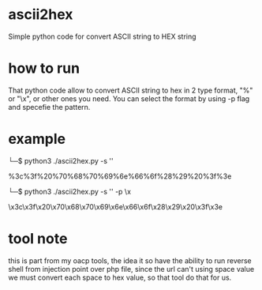 # ascii2hex
Simple python code for convert ASCII string to HEX string

# how to run
That python code allow to convert ASCII string to hex in 2 type format, "%" or "\x", or other ones you need.
You can select the format by using -p flag and specefie the pattern.

# example
└─$ python3 ./ascii2hex.py -s '<? phpinfo() ?>'

%3c%3f%20%70%68%70%69%6e%66%6f%28%29%20%3f%3e

└─$ python3 ./ascii2hex.py -s '<? phpinfo() ?>' -p \\x

\x3c\x3f\x20\x70\x68\x70\x69\x6e\x66\x6f\x28\x29\x20\x3f\x3e

# tool note
this is part from my oacp tools, the idea it so have the ability to run reverse shell from injection point over php file, since the url can't using space value we must convert each space to hex value, so that tool do that for us.
                                        
